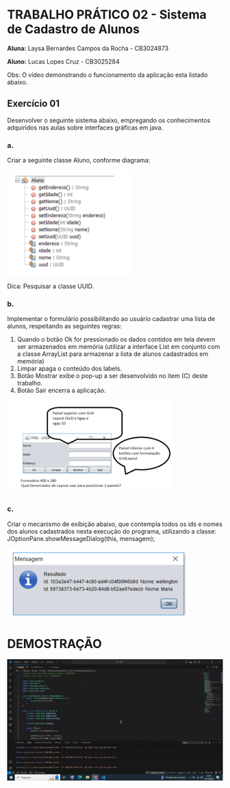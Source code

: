 # TRABALHO PRÁTICO 02 - Sistema de Cadastro de Alunos

**Aluna:** Laysa Bernardes Campos da Rocha - CB3024873 

**Aluno:** Lucas Lopes Cruz - CB3025284 

Obs: O vídeo demonstrando o funcionamento da aplicação esta listado abaixo.

## Exercício 01 
Desenvolver o seguinte sistema abaixo, empregando os conhecimentos adquiridos nas aulas sobre interfaces gráficas em java.

### a.
Criar a seguinte classe Aluno, conforme diagrama:

![Classe Aluno](src/image1.png)

Dica: Pesquisar a classe UUID.

### b.
Implementar o formulário possibilitando ao usuário cadastrar uma lista de alunos,
respeitando as seguintes regras:

1. Quando o botão Ok for pressionado os dados contidos em tela devem
ser armazenados em memória (utilizar a interface List <E> em
conjunto com a classe ArrayList<E> para armazenar a lista de alunos
cadastrados em memória)
2. Limpar apaga o conteúdo dos labels.
3. Botão Mostrar exibe o pop-up a ser desenvolvido no item (C) deste
trabalho.
4. Botão Sair encerra a aplicação.

![alt text](src/image2.png)

### c.

Criar o mecanismo de exibição abaixo, que contempla todos os ids e nomes dos alunos
cadastrados nesta execução do programa, utilizando a classe:
JOptionPane.showMessageDialog(this, mensagem);

![alt text](src/image3.png)

# DEMOSTRAÇÃO 
![alt text](src/Tela.gif)